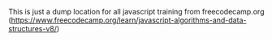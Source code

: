 This is just a dump location for all javascript training from freecodecamp.org (https://www.freecodecamp.org/learn/javascript-algorithms-and-data-structures-v8/)
